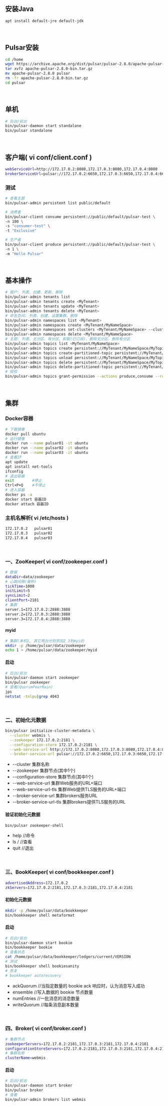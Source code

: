 ## 安装Java
```bash
apt install default-jre default-jdk
```

<br/>

## Pulsar安装
```bash
cd /home
wget https://archive.apache.org/dist/pulsar/pulsar-2.8.0/apache-pulsar-2.8.0-bin.tar.gz
tar xvfz apache-pulsar-2.8.0-bin.tar.gz
mv apache-pulsar-2.8.0 pulsar
rm -fr apache-pulsar-2.8.0-bin.tar.gz
cd pulsar
```

<br/>

## 单机
```bash
# 后台/前台
bin/pulsar-daemon start standalone
bin/pulsar standalone
```
<br/>

## 客户端( vi conf/client.conf )
```bash
webServiceUrl=http://172.17.0.2:8080,172.17.0.3:8080,172.17.0.4:8080
brokerServiceUrl=pulsar://172.17.0.2:6650,172.17.0.3:6650,172.17.0.4:6650
```
### 测试
```bash
# 查看主题
bin/pulsar-admin persistent list public/default

# 消费者
bin/pulsar-client consume persistent://public/default/pulsar-test \
-n 100 \
-s "consumer-test" \
-t "Exclusive"

# 生产者
bin/pulsar-client produce persistent://public/default/pulsar-test \
-n 1 \
-m "Hello Pulsar"
```

<br/>

## 基本操作
```bash
# 租户: 列表、创建、更新、删除
bin/pulsar-admin tenants list
bin/pulsar-admin tenants create <MyTenant>
bin/pulsar-admin tenants update <MyTenant>
bin/pulsar-admin tenants delete <MyTenant>
# 命名空间: 列表、创建、设置集群、删除
bin/pulsar-admin namespaces list <MyTenant>
bin/pulsar-admin namespaces create <MyTenant/MyNameSpace>
bin/pulsar-admin namespaces set-clusters <MyTenant/MyNameSpace> --clusters webmis
bin/pulsar-admin namespaces delete <MyTenant/MyNameSpace>
# 主题: 列表、无分区、有分区、卸载(已订阅)、删除无分区、删除有分区
bin/pulsar-admin topics list <MyTenant/MyNameSpace>
bin/pulsar-admin topics create persistent://MyTenant/MyNameSpace/MyTopic
bin/pulsar-admin topics create-partitioned-topic persistent://MyTenant/MyNameSpace/MyTopic --partitions 4
bin/pulsar-admin topics unload persistent://MyTenant/MyNameSpace/MyTopic
bin/pulsar-admin topics delete persistent://MyTenant/MyNameSpace/MyTopic
bin/pulsar-admin topics delete-partitioned-topic persistent://MyTenant/MyNameSpace/MyTopic
# 授权
bin/pulsar-admin topics grant-permission --actions produce,consume --role AppHmsAlert persistent://MyTenant/MyNameSpace/MyTopic
```

<br/>

## 集群
### Docker容器
```bash
# 下载镜像
docker pull ubuntu
# 运行镜像
docker run --name pulsar01 -it ubuntu
docker run --name pulsar02 -it ubuntu
docker run --name pulsar03 -it ubuntu
# 查看IP
apt update
apt install net-tools
ifconfig
# 退出容器
exit        #停止
Ctrl+P+Q    #不停止
# 进入容器
docker ps -a
docker start 容器ID
docker attach 容器ID
```

### 主机名解析( vi /etc/hosts )
```bash
172.17.0.2   pulsar01
172.17.0.3   pulsar02
172.17.0.4   pulsar03
```
<br/>

### 一、ZooKeeper( vi conf/zookeeper.conf )
```bash
# 数据
dataDir=data/zookeeper
# 心跳间隔(毫秒)
tickTime=1000
initLimit=5
syncLimit=2
clientPort=2181
# 集群
server.1=172.17.0.2:2888:3888
server.2=172.17.0.3:2888:3888
server.3=172.17.0.4:2888:3888
```
#### myid
```bash
# 集群(本机1, 其它两台分别添加2 3到myid)
mkdir -p /home/pulsar/data/zookeeper
echo 1 > /home/pulsar/data/zookeeper/myid
```
#### 启动
```bash
# 后台/前台
bin/pulsar-daemon start zookeeper
bin/pulsar zookeeper
# 查看(QuorumPeerMain)
jps
netstat -tnlpu|grep 4043
```
<br/>

### 二、初始化元数据
```bash
bin/pulsar initialize-cluster-metadata \
  --cluster webmis \
  --zookeeper 172.17.0.2:2181 \
  --configuration-store 172.17.0.2:2181 \
  --web-service-url http://172.17.0.2:8080,172.17.0.3:8080,172.17.0.4:8080 \
  --broker-service-url pulsar://172.17.0.2:6650,172.17.0.3:6650,172.17.0.4:6650
```
- --cluster 集群名称
- --zookeeper 集群节点(其中1个)
- --configuration-store 集群节点(其中1个)
- --web-service-url 集群Web服务的URL+端口
- --web-service-url-tls 集群Web提供TLS服务的URL+端口
- --broker-service-url 集群brokers服务URL
- --broker-service-url-tls 集群brokers提供TLS服务的URL

#### 验证初始化元数据
```bash
bin/pulsar zookeeper-shell
```
- help  //命令
- ls /  //查看
- quit  //退出

<br/>

### 三、BookKeeper( vi conf/bookkeeper.conf )
```bash
advertisedAddress=172.17.0.2
zkServers=172.17.0.2:2181,172.17.0.3:2181,172.17.0.4:2181
```
#### 初始化元数据
```bash
mkdir -p /home/pulsar/data/bookkeeper
bin/bookkeeper shell metaformat
```
#### 启动
```bash
# 后台/前台
bin/pulsar-daemon start bookie
bin/bookkeeper bookie
# 查看状态
cat /home/pulsar/data/bookkeeper/ledgers/current/VERSION
# 测试
bin/bookkeeper shell bookiesanity
# 恢复
# bookkeeper autorecovery
```
- ackQuorum   //当指定数量的 bookie ack 响应时，认为消息写入成功
- ensemble    //写入数据的 bookie 节点数量
- numEntries  //一批消息的消息数量
- writeQuorum //每条消息副本数量

<br/>

### 四、Broker( vi conf/broker.conf )
```bash
# 集群节点
zookeeperServers=172.17.0.2:2181,172.17.0.3:2181,172.17.0.4:2181
configurationStoreServers=172.17.0.2:2181,172.17.0.3:2181,172.17.0.4:2181
# 集群名称
clusterName=webmis
```

#### 启动
```bash
# 后台/前台
bin/pulsar-daemon start broker
bin/pulsar broker
# 查看
bin/pulsar-admin brokers list webmis
```
